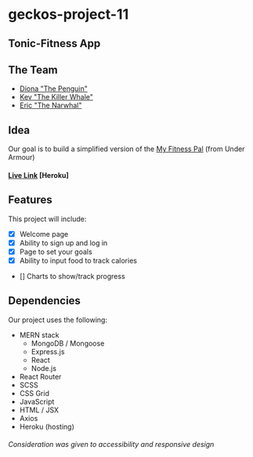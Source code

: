 # geckos-project-11
## Tonic-Fitness App

## The Team
* [Diona "The Penguin"](https://github.com/dionadk)
* [Kev "The Killer Whale"](https://github.com/kfarfan)
* [Eric "The Narwhal"](https://github.com/ZumDeWald)

## Idea

Our goal is to build a simplified version of the [My Fitness Pal](https://www.myfitnesspal.com/) (from Under Armour)

#### [Live Link](https://chingu-tonic-fitness.herokuapp.com/) [Heroku]

## Features
This project will include:
- [x] Welcome page
- [x] Ability to sign up and log in
- [x] Page to set your goals
- [x] Ability to input food to track calories
- [] Charts to show/track progress

## Dependencies
Our project uses the following:
* MERN stack
  * MongoDB / Mongoose
  * Express.js
  * React
  * Node.js
* React Router
* SCSS
* CSS Grid
* JavaScript
* HTML / JSX
* Axios
* Heroku (hosting)

###### Consideration was given to accessibility and responsive design

